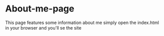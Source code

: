 # About-me-page
This page features some information about me 
simply open the index.html in your browser and you'll se the site 
